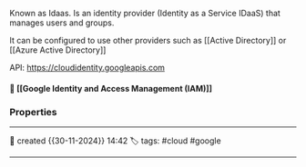 
Known as Idaas. Is an identity provider (Identity as a Service IDaaS) that manages users and groups.

It can be configured to use other providers such as [[Active Directory]] or [[Azure Active Directory]]

API: https://cloudidentity.googleapis.com 

#### 📔 [[Google Identity and Access Management (IAM)]]


### Properties
---
📆 created   {{30-11-2024}} 14:42
🏷️ tags: #cloud #google 

---


